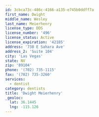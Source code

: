 ```yaml
---
id: 3cbca73c-486c-4166-a135-e745b0ddff7a
first_name: Dwight
middle_name: Wesley
last_name: Meierhenry
license_type: DDS
license_number: '496'
license_status: Active
license_expiration: '42185'
address: '738 E Sahara Ave'
address_2: 'Suite 104'
city: 'Las Vegas'
state: NV
zip: '89104'
phone: '(702) 735-1115'
fax: '(702) 735-3260'
services:
  - dentist
category: dentists
title: 'Dwight Meierhenry'
_geoloc:
  lat: 36.1445
  lng: -115.126
---
```


